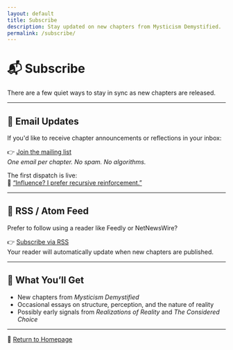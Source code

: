 ```yaml
---
layout: default
title: Subscribe
description: Stay updated on new chapters from Mysticism Demystified.
permalink: /subscribe/
---
```


# 📬 Subscribe

There are a few quiet ways to stay in sync as new chapters are released.

---

## 📨 Email Updates

If you'd like to receive chapter announcements or reflections in your inbox:

👉 [Join the mailing list](https://buttondown.com/maramcc)  
*One email per chapter. No spam. No algorithms.*

The first dispatch is live:  
🧾 [“Influence? I prefer recursive reinforcement.”](https://buttondown.com/maramcc/archive/influence-i-prefer-recursive-reinforcement/)

---

## 📡 RSS / Atom Feed

Prefer to follow using a reader like Feedly or NetNewsWire?

👉 [Subscribe via RSS](/feed.xml)  
Your reader will automatically update when new chapters are published.

---

## 🧭 What You’ll Get

- New chapters from *Mysticism Demystified*
- Occasional essays on structure, perception, and the nature of reality
- Possibly early signals from *Realizations of Reality* and *The Considered Choice*

---

🔗 [Return to Homepage](/index.html)

